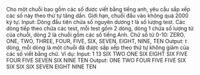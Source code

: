 Cho một chuỗi bao gồm các số được viết bằng tiếng anh, yêu cầu sắp xếp các số này theo thứ tự tăng dần. Giới hạn, chuỗi đầu vào không 
quá 2000 ký tự.
Input: Dòng đầu tiên chứa số nguyên dương t là số lượng test. Các dòng tiếp theo chứa các test, mỗi test gồm 2 dòng, 
dòng 1 chứa số lượng từ của chuỗi, dòng 2 là chuỗi gồm các số tiếng Anh. Chữ số từ 0-10: ZERO, ONE, TWO, THREE, FOUR, FIVE, SIX, SEVEN, 
EIGHT, NINE, TEN
Output: t dòng, mỗi dòng là một chuỗi đã được sắp xếp theo thứ tự không giảm của các số viết bằng chữ.
Ví dụ:
Input:
1
13
SIX TWO ONE SIX EIGHT SIX FIVE FOUR FIVE SEVEN SIX NINE TEN
Output:
ONE TWO FOUR FIVE FIVE SIX SIX SIX SIX SEVEN EIGHT NINE TEN
